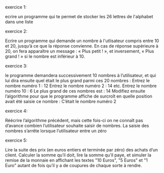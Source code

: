 
exercice 1:

ecrire un programme qui te permet de stocker les 26 lettres de l'alphabet dans une liste



exercice 2:

Ecrire un programme qui demande un nombre à l'utlisateur compris entre 10 et 20, jusqu’à ce que la
réponse convienne. En cas de réponse supérieure à 20, on fera apparaître un message : « Plus
petit ! », et inversement, « Plus grand ! » si le nombre est inférieur à 10.



exercice 3:

le programme demandera successivement 10 nombres à l’utilisateur, et qui lui dira
ensuite quel était le plus grand parmi ces 20 nombres :
Entrez le nombre numéro 1 : 12
Entrez le nombre numéro 2 : 14
etc.
Entrez le nombre numéro 10 : 6
Le plus grand de ces nombres est : 14
Modifiez ensuite l’algorithme pour que le programme affiche de surcroît en quelle position
avait été saisie ce nombre :
C’était le nombre numéro 2



exercice 4:

Réécrire l’algorithme précédent, mais cette fois-ci on ne connaît pas d’avance combien
l’utilisateur souhaite saisir de nombres. La saisie des nombres s’arrête lorsque l’utilisateur
entre un zéro



exercice 5:

Lire la suite des prix (en euros entiers et terminée par zéro) des achats d’un client. Calculer la
somme qu’il doit, lire la somme qu’il paye, et simuler la remise de la monnaie en affichant les
textes "10 Euros", "5 Euros" et "1 Euro" autant de fois qu’il y a de coupures de chaque sorte à
rendre.

